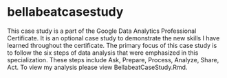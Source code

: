 # bellabeatcasestudy
This case study is a part of the Google Data Analytics Professional Certificate. It is an optional case study to demonstrate the new skills I have learned throughout the certificate. The primary focus of this case study is to follow the six steps of data analysis that were emphasized in this specialization. These steps include Ask, Prepare, Process, Analyze, Share, Act. To view my analysis please view BellabeatCaseStudy.Rmd. 
